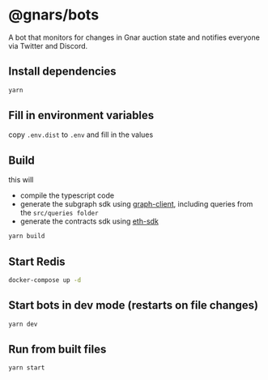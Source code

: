 # @gnars/bots

A bot that monitors for changes in Gnar auction state and notifies everyone via Twitter and Discord.

## Install dependencies

```sh
yarn
```

## Fill in environment variables

copy `.env.dist` to `.env` and fill in the values

## Build

this will
- compile the typescript code
- generate the subgraph sdk using [graph-client](https://github.com/graphprotocol/graph-client), including queries from the `src/queries folder`
- generate the contracts sdk using [eth-sdk](https://github.com/dethcrypto/eth-sdk)

```sh
yarn build
```

## Start Redis

```sh
docker-compose up -d
```

## Start bots in dev mode (restarts on file changes)

```sh
yarn dev
```

## Run from built files

```sh
yarn start
```
